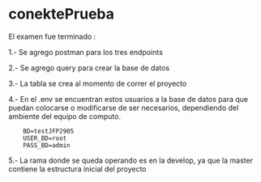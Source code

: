 # conektePrueba
El examen fue terminado :

1.- Se agrego postman para los tres endpoints

2.- Se agrego query para crear la base de datos

3.- La tabla se crea al momento de correr el proyecto

4.- En el .env se encuentran estos  usuarios a la base de datos
    para que puedan colocarse o modificarse de ser necesarios, dependiendo del ambiente
    del equipo de computo.

        BD=testJFP2905
        USER_BD=root
        PASS_BD=admin

5.- La rama donde se queda operando es en la develop, ya que la master contiene la estructura inicial del proyecto
